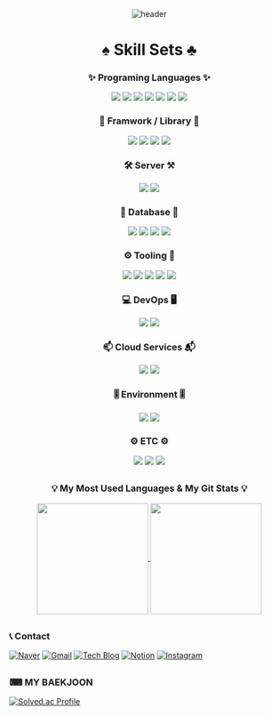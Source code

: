 <!-- ## Hi there 👋 -->
<!--
**sebin0918/sebin0918** is a ✨ _special_ ✨ repository because its `README.md` (this file) appears on your GitHub profile.
Here are some ideas to get you started:

- 🔭 I’m currently working on ...
- 🌱 I’m currently learning ...
- 👯 I’m looking to collaborate on ...
- 🤔 I’m looking for help with ...
- 💬 Ask me about ...
- 📫 How to reach me: ...
- 😄 Pronouns: ...
- ⚡ Fun fact: ...
-->

<div align="center">
    <img src="https://capsule-render.vercel.app/api?type=Waving&color=auto&height=300&section=header&text=Sebin%20Github&desc=welcome%20junior%20developer%20Github&descSize=30&fontSize=90&fontColor=#ffffff&fontAlignY=60&desc=Desc&descAlignY=20" alt="header">
</div>

# <div align="center">♠ Skill Sets ♣</div>
### <div align="center">✨ Programing Languages ✨</div>
<div align="center">
    <img src="https://img.shields.io/badge/Java-007396?style=for-the-badge&logo=java&logoColor=white"> 
    <img src="https://img.shields.io/badge/JavaScript-F7DF1E?style=for-the-badge&logo=javascript&logoColor=black">
    <img src="https://img.shields.io/badge/Python-3776AB?style=for-the-badge&logo=python&logoColor=white"> 
    <img src="https://img.shields.io/badge/HTML5-E34F26?style=for-the-badge&logo=html5&logoColor=white"> 
    <img src="https://img.shields.io/badge/CSS-1572B6?style=for-the-badge&logo=css3&logoColor=white"> 
    <img src="https://img.shields.io/badge/C-A8B9CC?style=for-the-badge&logo=c&logoColor=black"> 
    <img src="https://img.shields.io/badge/XML-005FAD?style=for-the-badge&logo=xml&logoColor=white"> 
</div>

### <div align="center">📌 Framwork / Library 📌</div>
<div align="center">
    <img src="https://img.shields.io/badge/Spring-6DB33F?style=for-the-badge&logo=spring&logoColor=white"> 
    <img src="https://img.shields.io/badge/Spring Boot-6DB33F?style=for-the-badge&logo=spring boot&logoColor=white"> 
    <img src="https://img.shields.io/badge/Andoid-34A853?style=for-the-badge&logo=android&logoColor=white">
    <img src="https://img.shields.io/badge/React-61DAFB?style=for-the-badge&logo=react&logoColor=black">
</div>

### <div align="center">🛠 Server ⚒</div> 
<div align="center">
    <img src="https://img.shields.io/badge/Apache Tomcat-F8DC75?style=for-the-badge&logo=apachetomcat&logoColor=black">
    <img src="https://img.shields.io/badge/Nginx-009639?style=for-the-badge&logo=nginx&logoColor=white">
</div>

### <div align="center">📁 Database 📂</div>
<div align="center">
    <img src="https://img.shields.io/badge/MySQL-4479A1?style=for-the-badge&logo=mysql&logoColor=white"> 
    <img src="https://img.shields.io/badge/MariaDB-F80000?style=for-the-badge&logo=mariadb&logoColor=white">
    <img src="https://img.shields.io/badge/H2-004F9F?style=for-the-badge&logo=h2&logoColor=white">
    <img src="https://img.shields.io/badge/Redis-FF4438?style=for-the-badge&logo=redis&logoColor=white">
</div>

### <div align="center">⚙ Tooling 🔧</div>
<div align= "center">
    <img src="https://img.shields.io/badge/GitHub-181717?style=for-the-badge&logo=github&logoColor=white">
    <img src="https://img.shields.io/badge/Visual Studio Code-007ACC?style=for-the-badge&logo=visualstudiocode&logoColor=white">
    <img src="https://img.shields.io/badge/Intellij idea-000000?style=for-the-badge&logo=intellij idea&logoColor=white">
    <img src="https://img.shields.io/badge/Eclipse-2C2255?style=for-the-badge&logo=eclipse ide&logoColor=white">
    <img src="https://img.shields.io/badge/Andoid Studio-3DDC84?style=for-the-badge&logo=android studio&logoColor=white">
</div>

### <div align="center">💻 DevOps 🖥</div>
<div align="center">
    <img src="https://img.shields.io/badge/GitHub Actions-2088FF?style=for-the-badge&logo=githubactions&logoColor=white">
    <img src="https://img.shields.io/badge/Docker-2496ED?style=for-the-badge&logo=Docker&logoColor=white">
</div>

### <div align="center">📫 Cloud Services 📬</div>
<div align="center">
    <img src="https://img.shields.io/badge/AWS EC2-FF9900?style=for-the-badge&logo=amazon ec2&logoColor=white">
    <img src="https://img.shields.io/badge/AWS VPC-232F3E?style=for-the-badge&logo=amazon&logoColor=white">
</div>

### <div align="center">🎚 Environment 🎚</div>
<div align="center">
    <img src="https://img.shields.io/badge/Linux-FCC624?style=for-the-badge&logo=linux&logoColor=black">
    <img src="https://img.shields.io/badge/Node.js-5FA04E?style=for-the-badge&logo=node.js&logoColor=white">
</div>

### <div align="center">⚙ ETC ⚙</div>
<div align="center">
    <img src="https://img.shields.io/badge/Notion-000000?style=for-the-badge&logo=notion&logoColor=white">
    <img src="https://img.shields.io/badge/Figma-F24E1E?style=for-the-badge&logo=figma&logoColor=white">
    <img src="https://img.shields.io/badge/ERD Cloud-000000?style=for-the-badge&logo=erdcloud&logoColor=white">
</div>

## <h3 align="center">💡 My Most Used Languages & My Git Stats 💡</h3>
<p align="center">
  <a href="https://github.com/${sebin0918}">
    <img align="center" src="https://github-readme-stats.vercel.app/api/top-langs/?username=sebin&layout=compact&show_icons=${true}&show_owner=${ture}&hide_title=${ture}&theme=${nord}&hide=CSS,coffeescript" style="height: 200px;" />
  </a>
  
  <a href="https://github.com/${sebim0918}">
    <img align="center" src="https://github-readme-stats.vercel.app/api?username=sebin0918&hide_title=${true}&show_icons=${true}&include_all_commits=${true}&theme=${nord}" style="height: 200px;" />
  </a>
</p>




## <h3>📞 Contact</h3>
[![Naver](https://img.shields.io/badge/Naver-03C75A?style=flat&logo=naver&logoColor=white)](mailto:sebin0918@naver.com)
[![Gmail](https://img.shields.io/badge/Gmail-EA4335?style=flat&logo=gmail&logoColor=white)](mailto:dlavkffk0918@gmail.com)
[![Tech Blog](https://img.shields.io/badge/Tech%20Blog-181717?style=flat&logo=github&logoColor=white)](https://github.com/sebin0918)
[![Notion](https://img.shields.io/badge/Notion-000000?style=flat&logo=notion&logoColor=white)](https://creative-fox-a1a.notion.site/Portfolio-d8985109606246a0a37e784e7d483291?pvs=4)
[![Instagram](https://img.shields.io/badge/instagram-E4405F?style=flat&logo=instagram&logoColor=white)](https://www.instagram.com/imsebin8109/)


<!-- https://github.com/kyechan99/capsule-render?tab=readme-ov-file#how-to-use -->
## <h3>⌨ MY BAEKJOON</h3>
<div >
  <a href="https://solved.ac/sebin0918/">
    <img src="http://mazassumnida.wtf/api/v2/generate_badge?boj=sebin0918" alt="Solved.ac Profile" />
  </a>
</div>
